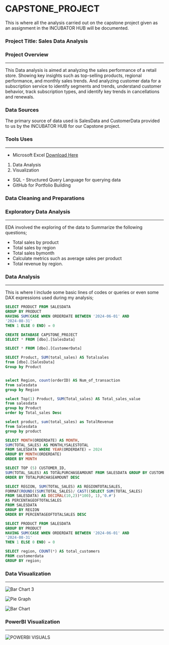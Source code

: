 # CAPSTONE_PROJECT
This is where all the analysis carried out on the capstone project given as an assignment in the INCUBATOR HUB will be documented.
### Project Title: Sales Data Analysis

### Project Overview 
---
This Data analysis is aimed at analyzing the sales performance of a retail store. Showing key insights such as top-selling products, regional performance, and monthly sales trends. And analyzing customer data for a subscription service to identify segments and trends, understand customer behavior, track subscription types, and identify key trends in cancellations and renewals.

### Data Sources
The primary source of data used is SalesData and CustomerData provided to us by the INCUBATOR HUB for our Capstone project.

### Tools Uses
---
- Microsoft Excel [Download Here]( https://www.microsoft.com)
 1. Data Analysis
 2. Visualization
- SQL - Structured Query Language for querying data
- GitHub for Portfolio Building

### Data Cleaning and Preparations

### Exploratory Data Analysis
---
EDA involved the exploring of the data to Summarize the following questions;
- Total sales by product
- Total sales by region
- Total sales bymonth
- Calculate metrics such as average sales per product
- Total revenue by region.

### Data Analysis
---
This is where I include some basic lines of codes or queries or even some DAX expressions used during my analysis;

```SQL
SELECT PRODUCT FROM SALESDATA
GROUP BY PRODUCT
HAVING SUM(CASE WHEN ORDERDATE BETWEEN '2024-06-01' AND
'2024-08-31'
THEN 1 ELSE 0 END) = 0

CREATE DATABASE CAPSTONE_PROJECT
SELECT * FROM [dbo].[SalesData]

SELECT * FROM [dbo].[CustomerData]

SELECT Product, SUM(total_sales) AS Totalsales
from [dbo].[SalesData]
Group by Product


select Region, count(orderID) AS Num_of_transaction
from salesdata
group by Region

select Top(1) Product, SUM(Total_sales) AS Total_sales_value
from salesdata 
group by Product
order by Total_sales Desc

select product, sum(total_sales) as TotalRevenue
from Salesdata
group by product

SELECT MONTH(ORDERDATE) AS MONTH,
SUM(TOTAL_SALES) AS MONTHLYSALESTOTAL
FROM SALESDATA WHERE YEAR(ORDERDATE) = 2024
GROUP BY MONTH(ORDERDATE)
ORDER BY MONTH

SELECT TOP (5) CUSTOMER_ID,
SUM(TOTAL_SALES) AS TOTALPURCHASEAMOUNT FROM SALESDATA GROUP BY CUSTOMER_ID
ORDER BY TOTALPURCHASEAMOUNT DESC

SELECT REGION, SUM(TOTAL_SALES) AS REGIONTOTALSALES,
FORMAT(ROUND((SUM(TOTAL_SALES)/ CAST((SELECT SUM(TOTAL_SALES)
FROM SALESDATA) AS DECIMAL(10,2))*100), 1),'0.#')
AS PERCENTAGEOFTOTALSALES
FROM SALESDATA
GROUP BY REGION
ORDER BY PERCENTAGEOFTOTALSALES DESC

SELECT PRODUCT FROM SALESDATA
GROUP BY PRODUCT
HAVING SUM(CASE WHEN ORDERDATE BETWEEN '2024-06-01' AND
'2024-08-31'
THEN 1 ELSE 0 END) = 0

SELECT region, COUNT(*) AS total_customers
FROM customerdata
GROUP BY region;
```

### Data Visualization
---
![Bar Chart 3](https://github.com/user-attachments/assets/e994a07c-32f7-43cc-bfff-9ef318386b5f)




![Pie Graph](https://github.com/user-attachments/assets/b7542274-bf30-4594-a0c4-23bb3f99cda4)




![Bar Chart](https://github.com/user-attachments/assets/2c0e4eee-dddc-4486-9309-db124d81e515)

### PowerBI Visualization
---
![POWERBI VISUALS](https://github.com/user-attachments/assets/c808b004-ca25-4c12-a969-0e22203a5ddb)



